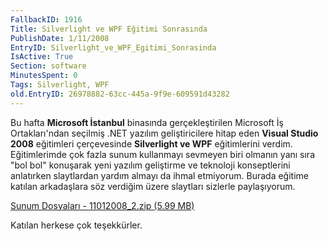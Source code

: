 ```yaml
---
FallbackID: 1916
Title: Silverlight ve WPF Eğitimi Sonrasında
PublishDate: 1/11/2008
EntryID: Silverlight_ve_WPF_Egitimi_Sonrasinda
IsActive: True
Section: software
MinutesSpent: 0
Tags: Silverlight, WPF
old.EntryID: 26978882-63cc-445a-9f9e-609591d43282
---
```

Bu hafta **Microsoft İstanbul** binasında gerçekleştirilen Microsoft İş
Ortakları'ndan seçilmiş .NET yazılım geliştiricilere hitap eden **Visual
Studio 2008** eğitimleri çerçevesinde **Silverlight ve WPF**
eğitimlerini verdim. Eğitimlerimde çok fazla sunum kullanmayı sevmeyen
biri olmanın yanı sıra "bol bol" konuşarak yeni yazılım geliştirme ve
teknoloji konseptlerini anlatırken slaytlardan yardım almayı da ihmal
etmiyorum. Burada eğitime katılan arkadaşlara söz verdiğim üzere
slaytları sizlerle paylaşıyorum.

[Sunum Dosyaları - 11012008\_2.zip (5.99
MB)](http://cdn.daron.yondem.com/assets/1916/11012008_2.zip)

Katılan herkese çok teşekkürler.


